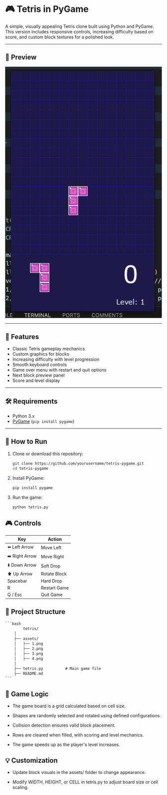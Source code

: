 # 🎮 Tetris in PyGame

A simple, visually appealing Tetris clone built using Python and PyGame. This version includes responsive controls, increasing difficulty based on score, and custom block textures for a polished look.

---

## 📸 Preview

![Tetris Screenshot](Assets/preview.png) <!-- Add your own screenshot here -->

---

## 🧠 Features

- Classic Tetris gameplay mechanics  
- Custom graphics for blocks  
- Increasing difficulty with level progression  
- Smooth keyboard controls  
- Game over menu with restart and quit options  
- Next block preview panel  
- Score and level display  

---

## 🛠 Requirements

- Python 3.x  
- [PyGame](https://www.pygame.org/) (`pip install pygame`)  

---

## 🚀 How to Run

1. Clone or download this repository:

   ```bash
   git clone https://github.com/yourusername/tetris-pygame.git
   cd tetris-pygame
   ```


2. Install PyGame:
   
   ```bash 
   pip install pygame
   ```

3. Run the game:

    ```bash
    python tetris.py
    ```


## 🎮 Controls

| Key            | Action         |
|----------------|----------------|
| ⬅️ Left Arrow   | Move Left      |
| ➡️ Right Arrow  | Move Right     |
| ⬇️ Down Arrow   | Soft Drop      |
| ⬆️ Up Arrow     | Rotate Block   |
| Spacebar       | Hard Drop      |
| R              | Restart Game   |
| Q / Esc        | Quit Game      |


## 📁 Project Structure
    ```bash 
            tetris/
        │
        ├── assets/
        │   ├── 1.png
        │   ├── 2.png
        │   ├── 3.png
        │   ├── 4.png
        │
        ├── tetris.py          # Main game file
        ├── README.md
    ```

        

## 🧩 Game Logic

* The game board is a grid calculated based on cell size.

* Shapes are randomly selected and rotated using defined configurations.

* Collision detection ensures valid block placement.

* Rows are cleared when filled, with scoring and level mechanics.

* The game speeds up as the player's level increases.

## 💡 Customization

* Update block visuals in the assets/ folder to change appearance.

* Modify WIDTH, HEIGHT, or CELL in tetris.py to adjust board size or cell scaling.



